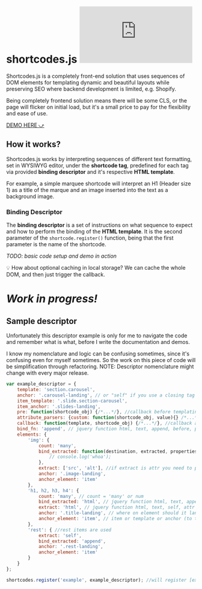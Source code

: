 # shortcodes.js [![npm version](https://img.shields.io/npm/v/shortcodes.js)](https://www.npmjs.com/package/shortcodes.js)
Shortcodes.js is a completely front-end solution that uses sequences of DOM elements for templating dynamic and beautiful layouts while preserving SEO where backend development is limited, e.g. Shopify.

Being completely frontend solution means there will be some CLS, or the page will flicker on initial load, but it's a small price to pay for the flexibility and ease of use.

[DEMO HERE ⤻](http://stamat.github.io/shortcodes.js/)

## How it works?
Shortcodes.js works by interpreting sequences of different text formatting, set in WYSIWYG editor, under the **shortcode tag**, predefined for each tag via provided **binding descriptor** and it's respective **HTML template**.

For example, a simple marquee shortcode will interpret an H1 (Header size 1) as a title of the marque and an image inserted into the text as a background image.

### Binding Descriptor
The **binding descriptor** is a set of instructions on what sequence to expect and how to perform the binding of the **HTML template**. It is the second parameter of the `shortcode.register()` function, being that the first parameter is the name of the shortcode.



*TODO: basic code setup and demo in action*

💡 How about optional caching in local storage? We can cache the whole DOM, and then just trigger the callback.

# *Work in progress!*

## Sample descriptor

Unfortunately this descriptor example is only for me to navigate the code and remember what is what, before I write the documentation and demos.

I know my nomenclature and logic can be confusing sometimes, since it's confusing even for myself sometimes. So the work on this piece of code will be simplification through refactoring. NOTE: Descriptor nomenclature might change with every major release.

```javascript
var example_descriptor = {
    template: 'section.carousel',
    anchor: '.carousel-landing', // or "self" if you use a closing tag for shortcode this will inject the shortcode at the place it was found
    item_template: '.slide.section-carousel',
    item_anchor: '.slides-landing',
	pre: function(shortcode_obj) {/*...*/}, //callback before templating
	attribute_parsers: {custom: function(shortcode_obj, value){} /*...*/}, //additional attribute parsing methods, see Shortcodes.prototype.parseAttributes. This example will trigger a function for any attribute starting with "custom-"
	callback: function(template, shortcode_obj) {/*...*/}, //callback after templating is complete, with arguments sufficient for doing some manual additional programming
    bind_fn: 'append', // jquery function html, text, append, before, prepend or custom function with arguments (extract, $dest, props, descriptor)
    elements: {
        'img': {
            count: 'many',
            bind_extracted: function(destination, extracted, properties, shortcode_obj, num) {
                // console.log('whoa');
            },
            extract: ['src', 'alt'], //if extract is attr you need to provide which attr, can be string or array
            anchor: '.image-landing',
            anchor_element: 'item'
        },
        'h1, h2, h3, h4': {
            count: 'many', // count = 'many' or num
            bind_extracted: 'html', // jquery function html, text, append, before, prepend, or custom function
            extract: 'html', // jquery function html, text, self, attr or custom function
            anchor: '.title-landing', // where on element should it land
            anchor_element: 'item', // item or template or anchor (to the selected element)
        },
        'rest': { //rest items are used
            extract: 'self',
            bind_extracted: 'append',
            anchor: '.rest-landing',
            anchor_element: 'item'
        }
    }
};

shortcodes.register('example', example_descriptor); //will register [example] shortcode based on provided descriptor, which contains all the infromation required for parsing DOM and templates with the instructions for templating.
```
